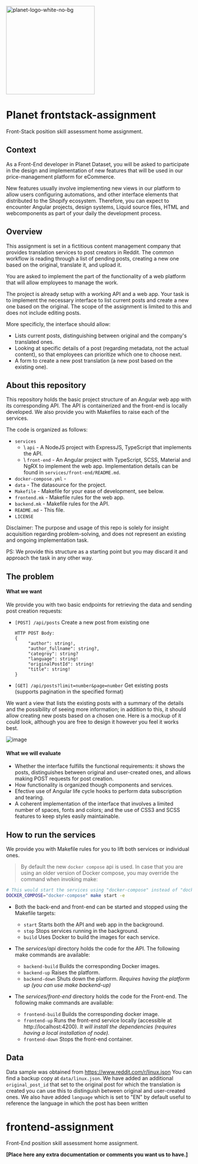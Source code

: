 <img src="https://user-images.githubusercontent.com/28607713/212879228-3ca54e74-ee8f-485c-a5d2-e54758b471dc.png"
     alt="planet-logo-white-no-bg"
     width="240">


# Planet frontstack-assignment
Front-Stack position skill assessment home assignment.

## Context
As a Front-End developer in Planet Dataset, you will be asked to participate in the design
and implementation of new features that will be used in our price-management platform for
eCommerce.

New features usually involve implementing new views in our platform to allow users configuring
automations, and other interface elements that distributed to the Shopify ecosystem. Therefore,
you can expect to encounter Angular projects, design systems, Liquid source files, HTML and
webcomponents as part of your daily the development process.

## Overview
This assignment is set in a fictitious content management company that provides translation services
to post creators in Reddit. The common workflow is reading through a list of pending posts, creating
a new one based on the original, translate it, and upload it.

You are asked to implement the part of the functionality of a web platform that will allow employees
to manage the work.

The project is already setup with a working API and a web app. Your task is to implement the necessary
interface to list current posts and create a new one based on the original. The scope of the assignment
is limited to this and does not include editing posts.

More specificly, the interface should allow:
- Lists current posts, distinguishing between original and the company's translated ones.
- Looking at specific details of a post (regarding metadata, not the actual content), so that employees
  can prioritize which one to choose next.
- A form to create a new post translation (a new post based on the existing one).

## About this repository
This repository holds the basic project structure of an Angular web app with its corresponding API.
The API is containerized and the front-end is locally developed. We also provide you with Makefiles
to raise each of the services.

The code is organized as follows:

- `services`
     - \ `api` - A NodeJS project with ExpressJS, TypeScript that implements the API.
     - \ `front-end` - An Angular project with TypeScript, SCSS, Material and NgRX to implement the web app. Implementation details can be found in `services/front-end/README.md`.
- `docker-compose.yml` - 
- `data` - The datasource for the project.
- `Makefile` - Makefile for your ease of development, see below.
- `frontend.mk` - Makefile rules for the web app.
- `backend.mk` - Makefile rules for the API.
- `README.md` - This file.
- `LICENSE`


Disclaimer: The purpose and usage of this repo is solely for insight acquisition regarding problem-solving,
and does not represent an existing and ongoing implementation task.

PS: We provide this structure as a starting point but you may discard it and approach the task in
any other way.

## The problem
#### What we want
We provide you with two basic endpoints for retrieving the data and sending post creation requests:

- `[POST] /api/posts` Create a new post from existing one
     
     ```
     HTTP POST Body:
     {
          "author": string!,
          "author_fullname": string?,
          "categroy": string?
          "language": string!
          "originalPostId": string!
          "title": string!
     }
     ```
- `[GET] /api/posts?limit=number&page=number` Get existing posts (supports pagination in the specified format)

We want a view that lists the existing posts with a summary of the details and the possibility of seeing
more information; in addition to this, it should allow creating new posts based on a chosen one.
Here is a mockup of it could look, although you are free to design it however you feel it works best.

![image](https://user-images.githubusercontent.com/28607713/220557194-c60fecd0-74ed-4e51-94f0-6edcfcbfd851.png)



#### What we will evaluate
- Whether the interface fulfills the functional requirements: it shows the posts, distinguishes between original
  and user-created ones, and allows making POST requests for post creation.
- How functionality is organized though components and services.
- Efective use of Angular life cycle hooks to perform data subscription and tearing.
- A coherent implementation of the interface that involves a limited number of spaces, fonts and colors; and the use
  of CSS3 and SCSS features to keep styles easily maintainable.

## How to run the services
We provide you with Makefile rules for you to lift both services or individual ones.
> By default the new `docker compose` api is used. In case that you are using an older version of Docker compose, you
may override the command when invoking make:
```bash
# This would start the services using "docker-compose" instead of "docker compose"
DOCKER_COMPOSE="docker-compose" make start -e
```

- Both the back-end and front-end can be started and stopped using the Makefile targets:
     - `start` Starts both the API and web app in the background.
     - `stop` Stops services running in the background.
     - `build` Uses Docker to build the images for each service.

- The _services/api_ directory holds the code for the API. The following make commands are available:
     - `backend-build` Builds the corresponding Docker images.
     - `backend-up` Raises the platform.
     - `backend-down` Shuts down the platform. _Requires having the platform up (you can use make backend-up)_
     
- The _services/front-end_ directory holds the code for the Front-end. The following make commands are available:
     - `frontend-build` Builds the corresponding docker image.
     - `frontend-up` Runs the front-end service locally (accessible at http://localhost:4200). _It will install the dependencies (requires having a local installation of node)._
     - `frontend-down` Stops the front-end container.

## Data
Data sample was obtained from https://www.reddit.com/r/linux.json
You can find a backup copy at `data/linux.json`.
We have added an additional `original_post_id` that set to the original post for which the translation is created
you can use this to distinguish between original and user-created ones. We also have added `language` which is set to "EN" by default
useful to reference the language in which the post has been written

# frontend-assignment
Front-End position skill assessment home assignment.

**[Place here any extra documentation or comments you want us to have.]**
